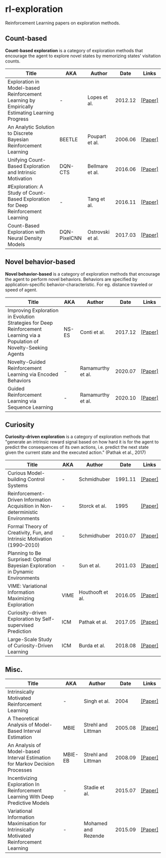 # rl-exploration
Reinforcement Learning papers on exploration methods.

## Count-based

**Count-based exploration** is a category of exploration methods that encourage the agent to explore novel states by memorizing states' visitation counts.

| Title | AKA | Author | Date | Links |
| ----- | --- | ------ | ---- | ----- |
| Exploration in Model-based Reinforcement Learning by Empirically Estimating Learning Progress | - | Lopes et al. | 2012.12 | [[Paper]](https://papers.nips.cc/paper/4642-exploration-in-model-based-reinforcement-learning-by-empirically-estimating-learning-progress.pdf) |
| An Analytic Solution to Discrete Bayesian Reinforcement Learning | BEETLE | Poupart et al. | 2006.06 | [[Paper]](https://cs.uwaterloo.ca/~ppoupart/publications/bayesian-rl/icml-brl-8pages.pdf) |
| Unifying Count-Based Exploration and Intrinsic Motivation | DQN-CTS | Bellmare et al. | 2016.06 | [[Paper]](https://arxiv.org/pdf/1606.01868.pdf) |
| #Exploration: A Study of Count-Based Exploration for Deep Reinforcement Learning | - | Tang et al. | 2016.11 | [[Paper]](https://arxiv.org/pdf/1611.04717.pdf) |
| Count-Based Exploration with Neural Density Models | DQN-PixelCNN | Ostrovski et al. | 2017.03 | [[Paper]](https://arxiv.org/pdf/1703.01310.pdf) |

## Novel behavior-based

**Novel behavior-based** is a category of exploration methods that encourage the agent to perform novel behaviors. Behaviors are specified by application-specific behavior-characteristic. For eg. distance traveled or speed of agent.

| Title | AKA | Author | Date | Links |
| ----- | --- | ------ | ---- | ----- |
| Improving Exploration in Evolution Strategies for Deep Reinforcement Learning via a Population of Novelty-Seeking Agents | NS-ES | Conti et al. | 2017.12 | [[Paper]](https://arxiv.org/pdf/1712.06560.pdf) |
| Novelty-Guided Reinforcement Learning via Encoded Behaviors | - | Ramamurthy et al. | 2020.07 | [[Paper]](https://www.researchgate.net/publication/347020430_Novelty-Guided_Reinforcement_Learning_via_Encoded_Behaviors) |
| Guided Reinforcement Learning via Sequence Learning | - | Ramamurthy et al. | 2020.10 | [[Paper]](https://www.researchgate.net/publication/346250289_Guided_Reinforcement_Learning_via_Sequence_Learning) |

## Curiosity

**Curiosity-driven exploration** is a category of exploration methods that "generate an intrinsic reward signal based on how hard it is
for the agent to predict the consequences of its own actions, i.e. predict the next state given the current state and the executed
action." (Pathak et al., 2017)

| Title | AKA | Author | Date | Links |
| ----- | --- | ------ | ---- | ----- |
| Curious Model-building Control Systems | - | Schmidhuber | 1991.11 | [[Paper]](http://people.idsia.ch/~juergen/curioussingapore/curioussingapore.html) |
| Reinforcement-Driven Information Acquisition in Non-deterministic Environments | - | Storck et al. | 1995 | [[Paper]](http://citeseerx.ist.psu.edu/viewdoc/summary?doi=10.1.1.35.8445) |
| Formal Theory of Creativity, Fun, and Intrinsic Motivation (1990–2010) | - | Schmidhuber | 2010.07 | [[Paper]](http://people.idsia.ch/~juergen/ieeecreative.pdf) |
| Planning to Be Surprised: Optimal Bayesian Exploration in Dynamic Environments | - | Sun et al. | 2011.03 | [[Paper]](https://arxiv.org/pdf/1103.5708.pdf) |
| VIME: Variational Information Maximizing Exploration | VIME | Houthooft et al. | 2016.05 | [[Paper]](https://arxiv.org/pdf/1605.09674.pdf) |
| Curiosity-driven Exploration by Self-supervised Prediction | ICM | Pathak et al. | 2017.05 | [[Paper]](https://arxiv.org/pdf/1705.05363.pdf) |
| Large-Scale Study of Curiosity-Driven Learning | ICM | Burda et al. | 2018.08 | [[Paper]](https://arxiv.org/pdf/1808.04355.pdf) |

## Misc.

| Title | AKA | Author | Date | Links |
| ----- | --- | ------ | ---- | ----- |
| Intrinsically Motivated Reinforcement Learning | - | Singh et al. | 2004 | [[Paper]](https://papers.nips.cc/paper/2552-intrinsically-motivated-reinforcement-learning.pdf) |
| A Theoretical Analysis of Model-Based Interval Estimation | MBIE | Strehl and Littman | 2005.08 | [[Paper]](https://sites.ualberta.ca/~szepesva/CMPUT654/littman.pdf) |
| An Analysis of Model-based Interval Estimation for Markov Decision Processes | MBIE-EB | Strehl and Littman | 2008.09 | [[Paper]](https://ac.els-cdn.com/S0022000008000767/1-s2.0-S0022000008000767-main.pdf?_tid=dba05b98-5cd3-4c12-aeff-a8aa2c7d6870&acdnat=1540993730_de215257b8096570d8faf7914f3d1820) |
| Incentivizing Exploration In Reinforcement Learning With Deep Predictive Models | - | Stadie et al. | 2015.07 | [[Paper]](https://arxiv.org/pdf/1507.00814.pdf) |
| Variational Information Maximisation for Intrinsically Motivated Reinforcement Learning | - | Mohamed and Rezende | 2015.09 | [[Paper]](https://arxiv.org/pdf/1509.08731.pdf) |
